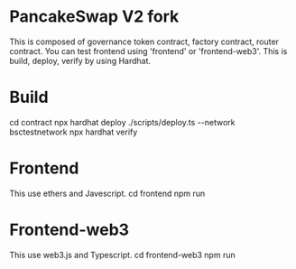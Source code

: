 # PancakeSwap V2 fork
This is composed of governance token contract, factory contract, router contract.
You can test frontend using 'frontend' or 'frontend-web3'.
This is build, deploy, verify by using Hardhat.

# Build
cd contract
npx hardhat deploy ./scripts/deploy.ts --network bsctestnetwork
npx hardhat verify

# Frontend
This use ethers and Javescript.
cd frontend
npm run

# Frontend-web3
This use web3.js and Typescript.
cd frontend-web3
npm run
